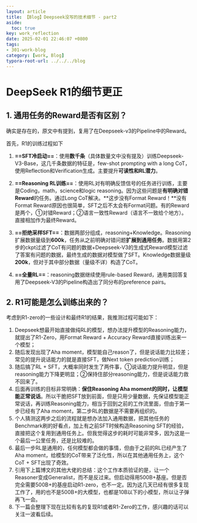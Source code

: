 ```yaml
---
layout: article
title: 【Blog】Deepseek没写的技术细节 - part2
aside:
  toc: true
key: work_reflection
date: 2025-02-01 22:46:07 +0800
tags:
- 301-work-blog
category: [work, Blog]
typora-root-url: ../../../blog
---
```


# DeepSeek R1的细节更正

## 1. 通用任务的Reward是否有区别？

确实是存在的，原文中有提到，复用了在Deepseek-v3的Pipeline中的Reward。

首先，R1的训练过程如下

1. **==SFT冷启动==**：使用**数千条**（具体数量文中没有提及）训练Deepseek-V3-Base，这几千条数据的特征是，few-shot prompting with a long CoT，使用Reflection和Verification生成。主要提升**可读性和RL潜力**。

2. **==Reasoning RL训练==**：使用RL对有明确反馈信号的任务进行训练，主要是Coding，math，science和logic reasoning。因为这些问题是**有明确对错Reward**的任务。通过Long CoT解决。**这步没有Format Reward！**没有Format Reward原因也很简单，SFT之后不太会有Format问题。有的Reward是两个，①对错Reward；②语言一致性Reward（语言不一致给个地方）。直接相加作为最终Reward。
3. **==拒绝采样SFT==**：数据两部分组成，reasoning+Knowledge。Reasoning扩展数据量级到**600k**，任务从之前明确对错问题**扩展到通用任务**。数据用第2步的ckpt过滤了CoT有问题的数据+Deepseek-V3的生成式Reward模型过滤了答案有问题的数据，最终生成的数据对模型做了SFT。Knowledge数据量级**200k**，但对于其中部分数据（量级不详）构造了CoT。
4. **==全量RL==**：reasoning数据继续使用rule-based Reward，通用类回答复用了Deepseek-V3的Pipeline构造出了同分布的preference pairs。



## 2. R1可能是怎么训练出来的？

考虑到R1-zero的一些设计和最终R1的结果，我推测过程可能如下：

1. Deepseek想最开始直接做纯RL的模型，想办法提升模型的Reasoning能力，就提出了R1-Zero，用Format Reward + Accuracy Reward直接训练出来一个模型；
2. 随后发现出现了Aha moment，模型能自己reason了，但是说话能力比较差；常见的提升说话能力的就是直接SFT，做Next token prediction训练；
3. 随后搞了RL + SFT，大概率同时发生了两件事，①说话能力提升明显，但是reasoning能力下降更明显；②保持住部分reasoning能力，但是说话能力救不回来了。
4. 后面再训练的目标非常明确：**保住Reasoning Aha moment的同时，让模型能正常说话**。所以干脆把SFT放到前面，但是只用少量数据，先保证模型能正常说话，再训练Reasoning能力，相当于回到之前的工作流里面，但由于第一步已经有了Aha moment，第二步RL的数据是不需要再组织的。
5. 个人猜测这两步之后的流程就是想办法加入通用数据，把其他任务的Benchmark刷的好看点，加上有之前SFT时候构造Reasoning SFT的经验，直接把这个复用到通用任务上。但我觉得这步的耗时可能非常多，因为这是一个最后一公里任务，还是比较难的。
6. 最后一步RL是通用的，任何模型都会做的事情，但由于之前的RL已经产生了Aha moment，给模型的CoT带来了泛化性，所以在其他通用任务上，这个CoT + SFT出现了奇效。
7. 引用下上篇博文的其他大佬的总结：这个工作本质验证的是，让一个Reasoner变成Generalist，而不是反过来。但启动得用500B+基座。但是否完全需要500B+的基座启动R1-zero，也不一定。因为这几天已经有很多复现工作了，用的也不是500B+的大模型，也都是10B以下的小模型，所以让子弹再飞一会。
8. 下一篇会整理下现在比较有名的复现R1或者R1-Zero的工作，感兴趣的话可以关注一波看后续。
